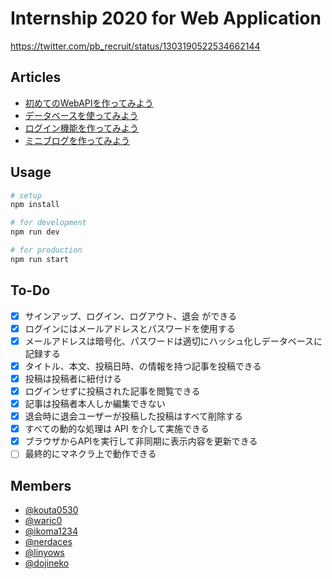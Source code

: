 Internship 2020 for Web Application
==

https://twitter.com/pb_recruit/status/1303190522534662144

Articles
-

- [初めてのWebAPIを作ってみよう](https://note.com/mclolipopjp/n/n94aebe880fed)
- [データベースを使ってみよう](https://note.com/mclolipopjp/n/nc6f9b5e61eb9)
- [ログイン機能を作ってみよう](https://note.com/mclolipopjp/n/na300b239ee8f)
- [ミニブログを作ってみよう](https://note.com/mclolipopjp/n/na6f7959cbf9d)

Usage
-

```bash
# setup
npm install

# for development
npm run dev

# for production
npm run start
```

To-Do
-

- [x] サインアップ、ログイン、ログアウト、退会 ができる
- [x] ログインにはメールアドレスとパスワードを使用する
- [x] メールアドレスは暗号化、パスワードは適切にハッシュ化しデータベースに記録する
- [x] タイトル、本文、投稿日時、の情報を持つ記事を投稿できる
- [x] 投稿は投稿者に紐付ける
- [x] ログインせずに投稿された記事を閲覧できる
- [x] 記事は投稿者本人しか編集できない
- [x] 退会時に退会ユーザーが投稿した投稿はすべて削除する
- [x] すべての動的な処理は API を介して実施できる
- [x] ブラウザからAPIを実行して非同期に表示内容を更新できる
- [ ] 最終的にマネクラ上で動作できる

Members
-

- [@kouta0530](https://github.com/kouta0530)
- [@waric0](https://github.com/waric0)
- [@ikoma1234](https://github.com/ikoma1234)
- [@nerdaces](https://github.com/nerdaces)
- [@linyows](https://github.com/linyows)
- [@dojineko](https://github.com/dojineko)
